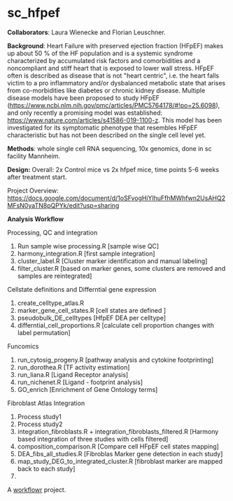 # sc_hfpef

**Collaborators**:
Laura Wienecke and Florian Leuschner. 

**Background**: Heart Failure with preserved ejection fraction (HFpEF) makes up about 50 % of the HF population and is a systemic syndrome characterized by accumulated risk factors and comorbidities and a noncompliant and stiff heart that is exposed to lower wall stress. HFpEF often is described as disease that is not "heart centric", i.e. the heart  falls victim to a pro inflammatory and/or dysbalanced metabolic state that arises from co-morbidities like diabetes or chronic kidney disease.
Multiple disease models have been proposed to study HFpEF (https://www.ncbi.nlm.nih.gov/pmc/articles/PMC5764178/#!po=25.6098), and only recently a promising model was established: https://www.nature.com/articles/s41586-019-1100-z. 
This model has been investigated for its symptomatic phenotype that resembles HFpEF characteristic but has not been described on the single cell level yet. 

**Methods**: whole single cell RNA sequencing, 10x genomics, done in sc facility Mannheim. 

**Design:** Overall: 2x Control mice vs 2x hfpef mice, time points 5-6 weeks after treatment start.

Project Overview: https://docs.google.com/document/d/1oSFvogHiYlhuFfhMWhfwn2UsAHQ2MFsN0yaTN8pQPYk/edit?usp=sharing


**Analysis Workflow**

Processing, QC and integration
1) Run sample wise processing.R [sample wise QC]
2) harmony_integration.R [first sample integration]
3) cluster_label.R [Cluster marker identification and manual labeling]
4) filter_cluster.R [based on marker genes, some clusters are removed and samples are reintegrated]

Cellstate definitions and Differntial gene expression
1) create_celltype_atlas.R 
2) marker_gene_cell_states.R [cell states are defined ]
3) pseudobulk_DE_celltypes [HfpEF DEA per celltype]
4) differntial_cell_proportions.R [calculate cell proportion changes with label permutation]

Funcomics
1) run_cytosig_progeny.R [pathway analysis and cytokine footprinting]
2) run_dorothea.R [TF activity estimation]
3) run_liana.R [Ligand Receptor analysis]
4) run_nichenet.R [Ligand - footprint analysis]
5) GO_enrich [Enrichment of Gene Ontology terms]

Fibroblast Atlas Integration
1) Process study1
2) Process study2
1) integration_fibroblasts.R + integration_fibroblasts_filtered.R [Harmony based integration of three studies with cells filtered]
3) composition_comparison.R [Compare cell HFpEF cell states mapping]
4) DEA_fibs_all_studies.R [Fibroblas Marker gene detection in each study]
5) map_study_DEG_to_integrated_cluster.R [fibroblast marker are mapped back to each study]
6) 





A [workflowr][] project.

[workflowr]: https://github.com/jdblischak/workflowr
